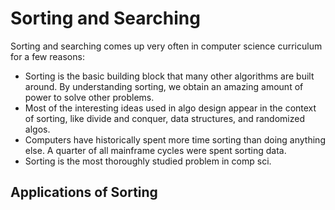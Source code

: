 # Sorting and Searching

Sorting and searching comes up very often in computer science curriculum for a few reasons:
- Sorting is the basic building block that many other algorithms are built around. By understanding sorting, we obtain an amazing amount of power to solve other problems.
- Most of the interesting ideas used in algo design appear in the context of sorting, like divide and conquer, data structures, and randomized algos.
- Computers have historically spent more time sorting than doing anything else. A quarter of all mainframe cycles were spent sorting data.
- Sorting is the most thoroughly studied problem in comp sci.

## Applications of Sorting
